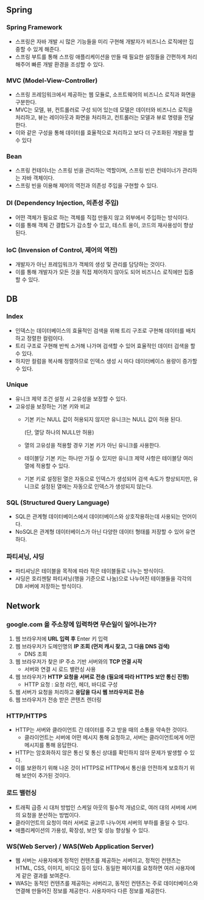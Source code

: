 ## **Spring**

### Spring Framework

- 스프링은 자바 개발 시 많은 기능들을 미리 구현해 개발자가 비즈니스 로직에만 집중할 수 있게 해준다.
- 스프링 부트를 통해 스프링 애플리케이션을 만들 때 필요한 설정들을 간편하게 처리해주어 빠른 개발 환경을 조성할 수 있다.

### MVC (Model-View-Controller)

- 스프링 프레임워크에서 제공하는 웹 모듈로, 소프트웨어의 비즈니스 로직과 화면을 구분한다.
- MVC는 모델, 뷰, 컨트롤러로 구성 되어 있는데 모델은 데이터와 비즈니스 로직을 처리하고, 뷰는 레이아웃과 화면을 처리하고, 컨트롤러는 모델과 뷰로 명령을 전달한다.
- 이와 같은 구성을 통해 데이터를 효율적으로 처리하고 보다 더 구조화된 개발을 할 수 있다

### Bean

- 스프링 컨테이너는 스프링 빈을 관리하는 역할이며, 스프링 빈은 컨테이너가 관리하는 자바 객체이다.
- 스프링 빈을 이용해 제어의 역전과 의존성 주입을 구현할 수 있다.

### DI (**Dependency Injection, 의존성 주입**)

- 어떤 객체가 필요로 하는 객체를 직접 만들지 않고 외부에서 주입하는 방식이다.
- 이를 통해 객체 간 결합도가 감소할 수 있고, 테스트 용이, 코드의 재사용성이 향상된다.

### IoC (**Invension of Control, 제어의 역전**)

- 개발자가 아닌 프레임워크가 객체의 생성 및 관리를 담당하는 것이다.
- 이를 통해 개발자가 모든 것을 직접 제어하지 않아도 되어 비즈니스 로직에만 집중할 수 있다.

## **DB**

### Index

- 인덱스는 데이터베이스의 효율적인 검색을 위해 트리 구조로 구현해 데이터를 배치하고 정렬한 컬럼이다.
- 트리 구조로 구현해 반씩 소거해 나가며 검색할 수 있어 효율적인 데이터 검색을 할 수 있다.
- 하지만 컬럼을 복사해 정렬하므로 인덱스 생성 시 마다 데이터베이스 용량이 증가할 수 있다.

### Unique

- 유니크 제약 조건 설정 시 고유성을 보장할 수 있다.
- 고유성을 보장하는 기본 키와 비교
    - 기본 키는 NULL 값이 허용되지 않지만 유니크는 NULL 값이 허용 된다.
        
        (단, 열당 하나의 NULL만 허용) 
        
    - 열의 고유성을 적용할 경우 기본 키가 아닌 유니크를 사용한다.
    - 테이블당 기본 키는 하나만 가질 수 있지만 유니크 제약 사항은 테이블당 여러 열에 적용할 수 있다.
    - 기본 키로 설정된 열은 자동으로 인덱스가 생성되어 검색 속도가 향상되지만, 유니크로 설정된 열에는 자동으로 인덱스가 생성되지 않는다.

### SQL (Structured Query Language)

- SQL은 관계형 데이터베이스에서 데이터베이스와 상호작용하는데 사용되는 언어이다.
- NoSQL은 관계형 데이터베이스가 아닌 다양한 데이터 형태를 저장할 수 있어 유연하다.

### 파티셔닝, 샤딩

- 파티셔닝은 테이블을 목적에 따라 작은 테이블들로 나누는 방식이다.
- 샤딩은 호리젠탈 파티셔닝(행을 기준으로 나눔)으로 나누어진 테이블들을 각각의 DB 서버에 저장하는 방식이다.

## **Network**

### google.com 을 주소창에 입력하면 무슨일이 일어나는가?

1. 웹 브라우저에 **URL 입력 후** Enter 키 입력
2. 웹 브라우저가 도메인명의 **IP 조회 (먼저 캐시 찾고, 그 다음 DNS 검색)**
    - DNS 조회
3. 웹 브라우저가 찾은 IP 주소 기반 서버와의 **TCP 연결 시작**
    - 서버와 연결 시 로드 밸런싱 사용
4. 웹 브라우저가 **HTTP 요청을 서버로 전송 (필요에 따라 HTTPS 보안 통신 진행)**
    - HTTP 요청 : 요청 라인, 헤더, 바디로 구성
5. 웹 서버가 요청을 처리하고 **응답을 다시 웹 브라우저로 전송**
6. 웹 브라우저가 전송 받은 콘텐츠 렌더링

### HTTP/HTTPS

- HTTP는 서버와 클라이언트 간 데이터를 주고 받을 때의 소통을 약속한 것이다.
    - 클라이언트는 서버에 어떤 메시지 통해 요청하고, 서버는 클라이언트에게 어떤 메시지를 통해 응답한다.
- HTTP는 암호화하지 않은 통신 및 통신 상대를 확인하지 않아 문제가 발생할 수 있다.
- 이를 보완하기 위해 나온 것이 HTTPS로 HTTP에서 통신을 안전하게 보호하기 위해 보안이 추가된 것이다.

### 로드 밸런싱

- 트래픽 급증 시 대처 방법인 스케일 아웃의 필수적 개념으로, 여러 대의 서버에 서버의 요청을 분산하는 방법이다.
- 클라이언트의 요청이 여러 서버로 골고루 나누어져 서버의 부하를 줄일 수 있다.
- 애플리케이션의 가용성, 확장성, 보안 및 성능 향상될 수 있다.

### WS(Web Server) / WAS(Web Application Server)

- 웹 서버는 사용자에게 정적인 컨텐츠를 제공하는 서버이고, 정적인 컨텐츠는 HTML, CSS, 이미지, 비디오 등이 있다. 동일한 페이지를 요청하면 여러 사용자에게 같은 결과를 보여준다.
- WAS는 동적인 컨텐츠를 제공하는 서버리고, 동적인 컨텐츠는 주로 데이터베이스와 연결해 만들어진 정보를 제공한다. 사용자마다 다른 정보를 제공한다.